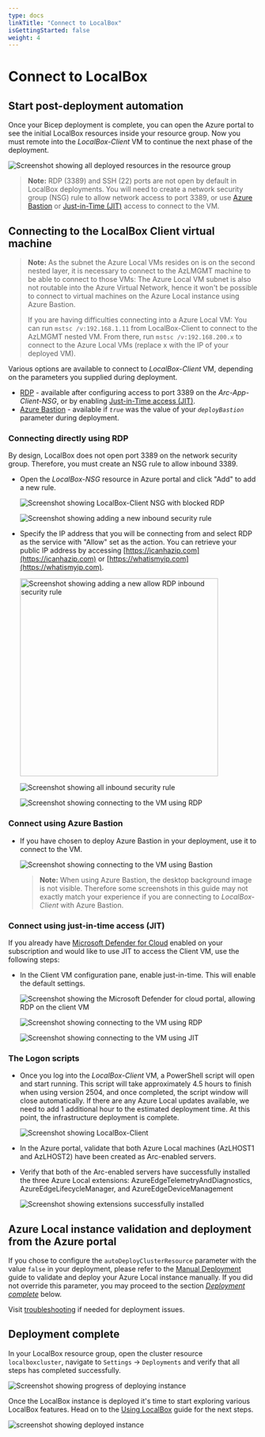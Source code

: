 ```yaml
---
type: docs
linkTitle: "Connect to LocalBox"
isGettingStarted: false
weight: 4
---
```

# Connect to LocalBox

## Start post-deployment automation

Once your Bicep deployment is complete, you can open the Azure portal to see the initial LocalBox resources inside your resource group. Now you must remote into the _LocalBox-Client_ VM to continue the next phase of the deployment.

  ![Screenshot showing all deployed resources in the resource group](./deployed_resources.png)

   > **Note:** RDP (3389) and SSH (22) ports are not open by default in LocalBox deployments. You will need to create a network security group (NSG) rule to allow network access to port 3389, or use [Azure Bastion](https://learn.microsoft.com/azure/bastion/bastion-overview) or [Just-in-Time (JIT)](https://learn.microsoft.com/azure/defender-for-cloud/just-in-time-access-usage?tabs=jit-config-asc%2Cjit-request-asc) access to connect to the VM.

## Connecting to the LocalBox Client virtual machine

> **Note:** As the subnet the Azure Local VMs resides on is on the second nested layer, it is necessary to connect to the AzLMGMT machine to be able to connect to those VMs:
> The Azure Local VM subnet is also not routable into the Azure Virtual Network, hence it won't be possible to connect to virtual machines on the Azure Local instance using Azure Bastion.
>
> If you are having difficulties connecting into a Azure Local VM:
> You can run `mstsc /v:192.168.1.11` from LocalBox-Client to connect to the AzLMGMT nested VM.
> From there, run `mstsc /v:192.168.200.x` to connect to the Azure Local VMs (replace x with the IP of your deployed VM).

Various options are available to connect to _LocalBox-Client_ VM, depending on the parameters you supplied during deployment.

- [RDP](#connecting-directly-using-rdp) - available after configuring access to port 3389 on the _Arc-App-Client-NSG_, or by enabling [Just-in-Time access (JIT)](#connect-using-just-in-time-access-jit).
- [Azure Bastion](#connect-using-azure-bastion) - available if *`true`* was the value of your _`deployBastion`_ parameter during deployment.

### Connecting directly using RDP

By design, LocalBox does not open port 3389 on the network security group. Therefore, you must create an NSG rule to allow inbound 3389.

- Open the _LocalBox-NSG_ resource in Azure portal and click "Add" to add a new rule.

  ![Screenshot showing LocalBox-Client NSG with blocked RDP](./rdp_nsg_blocked.png)

  ![Screenshot showing adding a new inbound security rule](./nsg_add_rule.png)

- Specify the IP address that you will be connecting from and select RDP as the service with "Allow" set as the action. You can retrieve your public IP address by accessing [https://icanhazip.com](https://icanhazip.com) or [https://whatismyip.com](https://whatismyip.com).

  <img src="./nsg_add_rdp_rule.png" alt="Screenshot showing adding a new allow RDP inbound security rule" width="400">

  ![Screenshot showing all inbound security rule](./rdp_nsg_all_rules.png)

  ![Screenshot showing connecting to the VM using RDP](./rdp_connect.png)

### Connect using Azure Bastion

- If you have chosen to deploy Azure Bastion in your deployment, use it to connect to the VM.

  ![Screenshot showing connecting to the VM using Bastion](./bastion_connect.png)

  > **Note:** When using Azure Bastion, the desktop background image is not visible. Therefore some screenshots in this guide may not exactly match your experience if you are connecting to _LocalBox-Client_ with Azure Bastion.

### Connect using just-in-time access (JIT)

If you already have [Microsoft Defender for Cloud](https://learn.microsoft.com/azure/defender-for-cloud/just-in-time-access-usage?tabs=jit-config-asc%2Cjit-request-asc) enabled on your subscription and would like to use JIT to access the Client VM, use the following steps:

- In the Client VM configuration pane, enable just-in-time. This will enable the default settings.

  ![Screenshot showing the Microsoft Defender for cloud portal, allowing RDP on the client VM](./jit_allowing_rdp.png)

  ![Screenshot showing connecting to the VM using RDP](./rdp_connect.png)

  ![Screenshot showing connecting to the VM using JIT](./jit_rdp_connect.png)

### The Logon scripts

- Once you log into the _LocalBox-Client_ VM, a PowerShell script will open and start running. This script will take approximately 4.5 hours to finish when using version 2504, and once completed, the script window will close automatically. If there are any Azure Local updates available, we need to add 1 additional hour to the estimated deployment time.
At this point, the infrastructure deployment is complete.

  ![Screenshot showing _LocalBox-Client_](./automation.png)

- In the Azure portal, validate that both Azure Local machines (AzLHOST1 and AzLHOST2) have been created as Arc-enabled servers.

- Verify that both of the Arc-enabled servers have successfully installed the three Azure Local extensions: AzureEdgeTelemetryAndDiagnostics, AzureEdgeLifecycleManager, and AzureEdgeDeviceManagement

  ![Screenshot showing extensions successfully installed](./extensions_installed.png)

## Azure Local instance validation and deployment from the Azure portal

If you chose to configure the `autoDeployClusterResource` parameter with the value `false` in your deployment, please refer to the [Manual Deployment](../manual_deployment/) guide to validate and deploy your Azure Local instance manually. If you did not override this parameter, you may proceed to the section [_Deployment complete_](#deployment-complete) below.

Visit [troubleshooting](../troubleshooting/) if needed for deployment issues.

## Deployment complete

In your LocalBox resource group, open the cluster resource `localboxcluster`, navigate to `Settings` -> `Deployments` and verify that all steps has completed successfully.

  ![Screenshot showing progress of deploying instance](./cluster_deployment_complete.png)

Once the LocalBox instance is deployed it's time to start exploring various LocalBox features. Head on to the [Using LocalBox](../using_localbox/) guide for the next steps.

  ![screenshot showing deployed instance](./cluster_detail.png)
